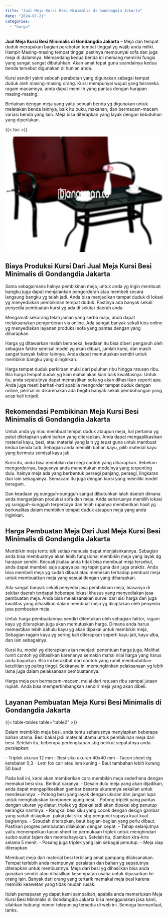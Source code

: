 ```yaml
---
title: "Jual Meja Kursi Besi Minimalis di Gondangdia Jakarta"
date: "2024-07-21"
categories: 
  - "harga"
---
```


**Jual Meja Kursi Besi Minimalis di Gondangdia Jakarta** – Meja dan tempat duduk merupakan bagian perabotan tempat tinggal yg wajib anda miliki. Hampir Masing-masing tempat tinggal pastinya mempunyai sofa dan juga meja di dalamnya. Memandang kedua benda ini memang memiliki fungsi yang sangat sangat dibutuhkan. Akan amat tepat guna seandainya kedua benda tersebut digunakan di hunian anda.

Kursi sendiri yakni sebuah perabotan yang digunakan sebagai tempat duduk oleh masing-masing orang. Kursi mempunyai wujud yang beraneka ragam macamnya, anda dapat memilih yang pantas dengan harapan masing-masing.

Berlainan dengan meja yang yaitu sebuah benda yg digunakan untuk meletakan benda lainnya, baik itu buku, makanan, dan bermacam-macam variasi benda yang lain. Meja bisa diterapkan yang layak dengan kebutuhan yang diperlukan.

{{< toc >}}

![Jual Meja Kursi Besi Minimalis di Gondangdia Jakarta](/images/jual-meja-besi-murah31.png)

## Biaya Produksi Kursi Dari Jual Meja Kursi Besi Minimalis di Gondangdia Jakarta

Sama sebagaimana halnya pembikinan meja, untuk anda yg ingin membuat bangku juga dapat menjalankan pengorderan atau membeli secara langsung bangku yg telah jadi. Anda bisa menjadikan tempat duduk di lokasi yg menyediakan pembikinan tempat duduk. Pastinya ada banyak sekali penyedia pembuatan kursi yg ada di sekitar daerah anda.

Mengamati sekarang telah jaman yang serba maju, anda dapat melaksanakan pengorderan via online. Ada sangat banyak sekali kios online yg menyediakan layanan produksi sofa yang pantas dengan yang diharapkan.

Harga yg ditawarkan malah beraneka, keadaan itu bisa diberi pengaruh oleh sebagian faktor semisal model yg akan dibuat, jumlah kursi, dan masih sangat banyak faktor lainnya. Anda dapat memutuskan sendiri untuk membikin bangku yang diinginkan.

Harga tempat duduk perkiraan mulai dari puluhan ribu hingga ratusan ribu. Bila harga tempat duduk yg kian mahal akan kian baik kwalitasnya. Untuk itu, anda sepatutnya dapat memastikan sofa yg akan dihasilkan seperti apa. Anda juga mesti berhati-hati apabila mengorder tempat duduk dengan online, perihal ini dikarenakan ada begitu banyak sekali pembohongan yang acap kali terjadi.

## Rekomendasi Pembikinan Meja Kursi Besi Minimalis di Gondangdia Jakarta

Untuk anda yg mau membuat tempat duduk ataupun meja, hal pertama yg patut ditetapkan yakni bahan yang diterapkan. Anda dapat mengaplikasikan material kayu, besi, atau material yang lain yg tepat guna untuk membuat kedua benda tadi. Sebagian anda memilih bahan kayu, pilih material kayu yang bermutu semisal kayu jati.

Kursi itu, anda bisa membikin dari segi contoh yang diharapkan. Sebelum mengordernya, bagusnya anda menentukan modelnya yang terpenting dulu. halnya meja ada yang berbentuk persegi panjang, persegi, lingkaran dan lain sebagainya. Semacam itu juga dengan kursi yang memiliki model beragam.

Dan keadaan yg sungguh-sungguh sangat dibutuhkan ialah daerah dimana anda mengerjakan produksi sofa dan meja. Anda seharusnya memilih lokasi yg sungguh-sungguh terpercaya dan telah rupanya memberikan hasil yg berkwalitas dalam membikin tempat duduk ataupun meja yang anda inginkan.

## Harga Pembuatan Meja Dari Jual Meja Kursi Besi Minimalis di Gondangdia Jakarta

Membikin meja tentu tdk setiap manusia dapat menjalankannya. Sebagian anda bisa membuatnya akan lebih fungsional membikin meja yang layak dg harapan sendiri. Kecuali jikalau anda tidak bisa membuat meja tersebut, anda dapat membeli saja supaya paling tepat guna dan juga praktis. Anda bisa membeli meja yg sudah dibuat atau memesan terhadap pembuat meja untuk membuatkan meja yang sesuai dengan yang diharapkan.

Ada sangat banyak sekali penyedia jasa pembikinan meja, biasanya di sekitar daerah terdapat beberapa lokasi khusus yang menyediakan jasa pembuatan meja. Anda bisa melaksanakan survei dari sisi harga dan juga kwalitas yang dihasilkan dalam membuat meja yg diciptakan oleh penyedia jasa pembuatan meja.

Untuk harga pembuatannya sendiri ditentukan oleh sebagian faktor, ragam kayu yg diterapkan juga akan memutuskan harga. Dimana anda harus memastikan lebih dahulu kayu yg akan dipakai untuk membikin meja, Sebagian ragam kayu yg sering kali diterapkan seperti kayu jati, kayu alba, dan lain sebagainya.

Kursi itu, model yg diterapkan akan menjadi penentuan harga juga. Melihat rumit contoh yg dihasilkan karenanya semakin mahal nilai harga yang harus anda bayarkan. Bila ini berakibat dari contoh yang rumit membutuhkan ketelitian yg paling tinggi. Sekiranya ini memungkinkan pelaksanaan yg lebih lama juga dalam pelaksanaan pembuatannya.

Harga meja pun bermacam-macam, mulai dari ratusan ribu sampai jutaan rupiah. Anda bisa mempertimbangkan sendiri meja yang akan dibeli.

## Layanan Pembuatan Meja Kursi Besi Minimalis di Gondangdia Jakarta

{{< table-tables table="table2" >}}

Dalam membikin meja besi, anda tentu seharusnya menyiapkan beberapa bahan utama. Besi bakal jadi material utama untuk pembikinan meja dari besi. Setelah itu, beberapa perlengkapan sbg berikut sepatutnya anda persiapkan:

\- Triplek ukuran 12 mm - Besi siku ukuran 40x40 mm - Tacon sheet dg ketebalan 0,3 - Lem fox cair atau lem kuning - Baut tambahan lebih kurang 50 baut

Pada kali ini, kami akan memberikan cara membikin meja sederhana dengan memakai besi siku. Berikut caranya: - Desain dulu meja yang akan dijadikan, anda dapat mengaplikasikan gambar beserta ukurannya sekalian untuk mendesainnya. - Potong besi yang layak dengan ukuran dan jangan lupa untuk menghaluskan komponen ujung besi. - Potong triplek yang pantas dengan ukuran yg diatur, triplek yg dipakai tadi akan dipakai sbg penutup kerangka nantinya. - Rangkai besi siku yang cocok dengan design gambar yang sudah disiapkan. pakai plat siku sbg pengunci supaya kuat kuat bagiannya. - Sesudah diterapkan, baut bagian-bagian yang perlu dibaut. Pastikan progres pembautan dilakukan dengan cepat. - Tahap selanjutnya yaitu menempelkan tacon sheet ke permukaan triplek untuk menghindari sudut-sudut tajam dan membahayakan. Setelah itu, diamkan kira-kira selama 5 menit. - Pasang juga triplek yang lain sebagai penutup. - Meja siap diterapkan.

Membuat meja dari material besi terbilang amat gampang dilaksanakan. Tempat terlebih anda mempunyai peralatan dan bahan yg sepatutnya diterapkan untuk membuatnya. Meja dari besi yg dihasilkan bisa anda gunakan sendiri atau dihasilkan kesempatan usaha untuk dipasarkan ke orang lain. Banyak dari orang yang tertarik memakai meja besi karena memiliki keawetan yang tidak mudah rusak.

Itulah pemaparan yg dapat kami sampaikan, apabila anda memerlukan Meja Kursi Besi Minimalis di Gondangdia Jakarta bisa menggunakan jasa kami, silahkan hubungi nomor telepon yg tersedia di web ini. Semoga bermanfaat, tanks.
